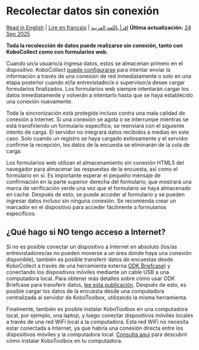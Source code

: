 # Recolectar datos sin conexión
<a href="../data-offline.html">Read in English</a> | <a href="../fr/data-offline.html">Lire en français</a> | <a href="../ar/data-offline.html">اقرأ باللغة العربية</a>
**Última actualización:** <a href="https://github.com/kobotoolbox/docs/blob/7a8a18d56ea285b4b87535e367b407c1b7f54afc/source/data-offline.md" class="reference">24 Sep 2025</a>

**Toda la recolección de datos puede realizarse sin conexión, tanto con KoboCollect como con formularios web.**

Cuando un/a usuario/a ingresa datos, estos se almacenan primero en el dispositivo. KoboCollect [puede configurarse](https://support.kobotoolbox.org/kobocollect_settings.html#form-management-settings) para intentar enviar la información a través de una conexión de red inmediatamente o solo en una etapa posterior cuando el/la entrevistador/a o supervisor/a desee cargar formularios finalizados. Los formularios web siempre intentarán cargar los datos inmediatamente y volverán a intentarlo hasta que se haya establecido una conexión nuevamente.

Toda la sincronización está protegida incluso contra una mala calidad de conexión a Internet. Si una conexión se agota o se interrumpe mientras se está transfiriendo un formulario específico, se reenviará con el siguiente intento de carga. El servidor no integrará datos recibidos a medias en este caso. Solo cuando un registro se haya cargado exitosamente y el servidor confirme la recepción, los datos de la encuesta se eliminarán de la cola de carga.

Los formularios web utilizan el almacenamiento sin conexión HTML5 del navegador para almacenar las respuestas de la encuesta, así como el formulario en sí. Es importante esperar el pequeño mensaje de confirmación en la parte superior derecha del formulario, que mostrará una marca de verificación verde una vez que el formulario se haya almacenado en caché. Después de esto, se puede acceder al formulario y se pueden ingresar datos incluso sin ninguna conexión. Se recomienda crear un marcador en el dispositivo para acceder fácilmente a formularios específicos.

## ¿Qué hago si NO tengo acceso a Internet?

Si no es posible conectar un dispositivo a Internet en absoluto (los/as entrevistadores/as no pueden moverse a un área donde haya una conexión disponible), también es posible transferir datos de encuestas desde KoboCollect a través de una herramienta externa [ODK Briefcase](https://docs.getodk.org/briefcase-intro)) y conectando los dispositivos móviles mediante un cable USB a una computadora local. Para obtener más detalles sobre cómo usar ODK Briefcase para transferir datos, [lee esta publicación](https://blog.cartong.org/2016/03/11/migration-odk-platforms). Después de esto, es posible cargar los datos de la encuesta desde una computadora centralizada al servidor de KoboToolbox, utilizando la misma herramienta.

Finalmente, también es posible instalar KoboToolbox en una computadora local, por ejemplo, una laptop, y luego conectar dispositivos móviles locales a través de una red WiFi local a la computadora. Esta red WiFi no necesita estar conectada a Internet, ya que habría una conexión directa entre los dispositivos móviles y la computadora local. [Consulta aquí](https://github.com/kobotoolbox/kobo-install) para descubrir cómo instalar KoboToolbox en tu computadora.